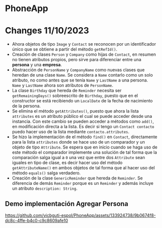# PhoneApp


# Changes 11/10/2023

- Ahora objetos de tipo `Image` y `Contact` se reconocen por un identificador único que se obtiene a partir del método `getRefId()`.
- Creación de clases `Person` y `Company` como hijas de `Contact`, en resumen no tienen atributos propios, pero sirve para diferenciar entre una **persona** y una **empresa**.
- Abstracción de `PersonName` y `CompanyName` como nuevas clases que heredan de una clase `Name`. Se considera a `Name` contarlo como un solo atributo, no como antes que se tenía `Name` y `LastName` a una persona. `Name` y `LastName` ahora son atributos de `PersonName`. 
- La clase `Birthday` que hereda de `Reminder` necesita ser `getRemainingDays()` sobreescrito de `Birthday`, puesto que en el constructor se está recibiendo un `LocalDate` de la fecha de nacimiento de la persona.
- Se elimina el método `getAttributes()`, puesto que ahora la lista `attributes` es un atributo público el cual se puede acceder desde una instancia. Con este cambio se pueden acceder a métodos como `add()`, en modificación directa a la lista. Es decir si tengo un `Contact contacto` puedo hacer uso de la lista mediante `contacto.attributes`.
- Se hizo la implementación de el método `find()` en `Contact`, directamente para la lista `attributes` donde se hace uso de un comparador y un objeto de tipo `Attribute`. Se espera que en inicio cuando se haga uso de este método el comparador implemente una solución de tal forma que la comparación salga igual a `0` una vez que entre dos `Attribute` sean iguales en tipo de clase, es decir hacer uso del método `getAttributeName()` en ambos objetos de tal forma que al hacer uso del método `equals()` salga verdadero.
- Creación de la clase `GenericReminder` que hereda de `Reminder`. Se diferencia de demás `Reminder` porque es un `Reminder` y además incluye un atributo `description: String`.

## Demo implementación Agregar Persona

https://github.com/vicbguti-espol/PhoneApp/assets/133924738/9b0674f8-dc8c-4ffe-b4c0-c9c8609afe10

